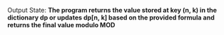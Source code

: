 Output State: **The program returns the value stored at key (n, k) in the dictionary dp or updates dp[n, k] based on the provided formula and returns the final value modulo MOD**